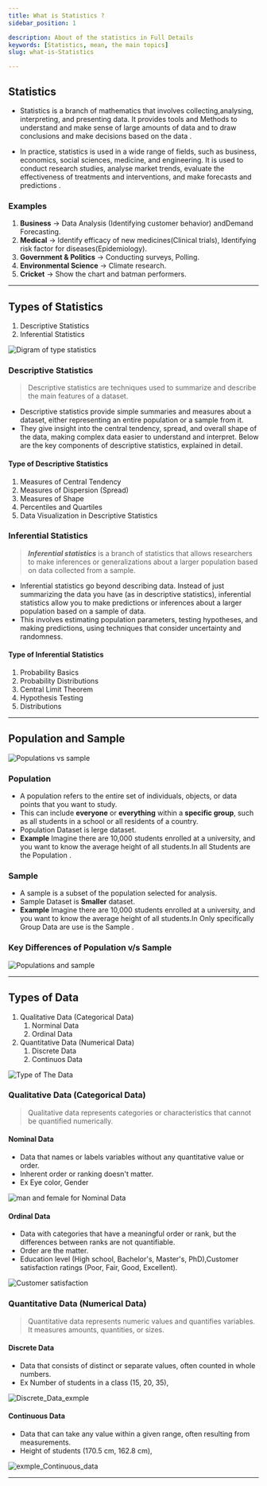 ```yaml
---
title: What is Statistics ?
sidebar_position: 1

description: About of the statistics in Full Details
keywords: [Statistics, mean, the main topics]
slug: what-is-Statistics

---
```




## Statistics

- Statistics is a branch of mathematics that involves collecting,analysing, interpreting, and presenting data. It provides tools and    Methods to understand and make sense of large amounts of data and to draw conclusions and make decisions based on the data .

- In practice, statistics is used in a wide range of fields, such as business, economics, social sciences, medicine, and engineering. It is used to conduct research studies, analyse market trends, evaluate the effectiveness of treatments and interventions, and make forecasts and predictions .

### Examples

1. **Business** -> Data Analysis (Identifying customer behavior) andDemand Forecasting.
2. **Medical** -> Identify efficacy of new medicines(Clinical trials), Identifying risk factor for diseases(Epidemiology).
3. **Government & Politics** -> Conducting surveys, Polling.
4. **Environmental Science** -> Climate research.
5. **Cricket** -> Show the chart and batman performers.

***

## Types of Statistics

1. Descriptive Statistics
2. Inferential Statistics

![Digram of type statistics](./img/Types_of_Statistics.png)

### Descriptive Statistics

> Descriptive statistics are techniques used to summarize and describe the main features of a dataset.

- Descriptive statistics provide simple summaries and measures about a dataset, either representing an entire population or a sample from it.
- They give insight into the central tendency, spread, and overall shape of the data, making complex data easier to understand and interpret. Below are the key components of descriptive statistics, explained in detail.

#### Type of Descriptive Statistics

1. Measures of Central Tendency
2. Measures of Dispersion (Spread)
3. Measures of Shape
4. Percentiles and Quartiles
5. Data Visualization in Descriptive Statistics

### Inferential Statistics

> ***Inferential statistics*** is a branch of statistics that allows researchers to make inferences or generalizations about a larger population based on data collected from a sample.

- Inferential statistics go beyond describing data. Instead of just summarizing the data you have (as in descriptive statistics), inferential statistics allow you to make predictions or inferences about a larger population based on a sample of data.
- This involves estimating population parameters, testing hypotheses, and making predictions, using techniques that consider uncertainty and randomness.

#### Type of Inferential Statistics

1. Probability Basics
2. Probability Distributions
3. Central Limit Theorem
4. Hypothesis Testing
5. Distributions

***

## Population and Sample

![Populations vs sample ](./img/Population_and_Sample.webp)

### Population

- A population refers to the entire set of individuals, objects, or data points that you want to study.
- This can include **everyone** or **everything** within a **specific group**, such as all students in a school or all residents of a country.
- Population Dataset is lerge dataset.
- **Example**  Imagine there are 10,000 students enrolled at a university, and you want to know the average height of all students.In all Students are the Population .

### Sample

- A sample is a subset of the population selected for analysis.
- Sample Dataset is **Smaller** dataset.
- **Example**  Imagine there are 10,000 students enrolled at a university, and you want to know the average height of all students.In Only specifically Group Data are use is the Sample .

### Key Differences of Population v/s Sample

![Populations and sample ](./img/Population_Vs_Sample.jpg)

***

## Types of Data

1. Qualitative Data (Categorical Data)
    1. Norminal Data
    2. Ordinal Data
2. Quantitative Data (Numerical Data)
    1. Discrete Data
    2. Continuos Data

![Type of The Data ](./img/types-of-data.png)

### Qualitative Data (Categorical Data)

> Qualitative data represents categories or characteristics that cannot be quantified numerically.

#### Nominal Data

- Data that names or labels variables without any quantitative value or order.
- Inherent order or ranking doesn't matter.
- Ex Eye color, Gender

![man and female for Nominal Data](./img/man_and_female.jpg)

#### Ordinal Data

- Data with categories that have a meaningful order or rank, but the differences between ranks are not quantifiable.
- Order are the matter.
- Education level (High school, Bachelor's, Master's, PhD),Customer satisfaction ratings (Poor, Fair, Good, Excellent).

![Customer satisfaction ](./img/order.webp)

### Quantitative Data (Numerical Data)

> Quantitative data represents numeric values and quantifies variables. It measures amounts, quantities, or sizes.

#### Discrete Data

- Data that consists of distinct or separate values, often counted in whole numbers.
- Ex Number of students in a class (15, 20, 35),

![Discrete_Data_exmple](./img/Discrete_Data_exmple.jpg)

#### Continuous Data

- Data that can take any value within a given range, often resulting from measurements.
- Height of students (170.5 cm, 162.8 cm),

![exmple_Continuous_data ](./img/exmple_Continuous_data.jpg)

***
